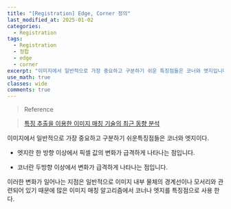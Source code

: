 ```yaml
---
title: "[Registration] Edge, Corner 정의"
last_modified_at: 2025-01-02
categories:
  - Registration
tags:
  - Registration
  - 정합
  - edge
  - corner
excerpt: "이미지에서 일반적으로 가장 중요하고 구분하기 쉬운 특징점들은 코너와 엣지입니다."
use_math: true
classes: wide
comments: true
---
```


> Reference

> [특징 추출을 이용한 이미지 매칭 기술의 최근 동향 분석](https://ksbe-jbe.org/xml/37415/37415.pdf)

이미지에서 일반적으로 가장 중요하고 구분하기 쉬운특징점들은 코너와 엣지이다. 

- 엣지란 한 방향 이상에서 픽셀 값의 변화가 급격하게 나타나는 점입니다.

- 코너란 두방향 이상에서 변화가 급격하게 나타나는 점입니다.

이러한 변화가 일어나는 지점은 일반적으로 이미지 내부 물체의 경계선이나 모서리와 관련되어 있기 때문에 많은 이미지 매칭 알고리즘에서 코너나 엣지를 특징점으로 사용 한다.
